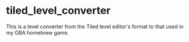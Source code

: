 # tiled_level_converter
This is a level converter from the Tiled level editor's format to that used
in my GBA homebrew game.

